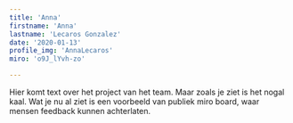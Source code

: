 ```yaml
---
title: 'Anna'
firstname: 'Anna'
lastname: 'Lecaros Gonzalez'
date: '2020-01-13'
profile_img: 'AnnaLecaros'
miro: 'o9J_lYvh-zo'

---
```


Hier komt text over het project van het team. Maar zoals je ziet is het nogal kaal. Wat je nu al ziet is een voorbeeld van publiek miro board, waar mensen feedback kunnen achterlaten.


